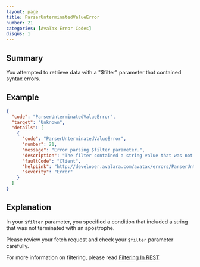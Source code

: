 ```yaml
---
layout: page
title: ParserUnterminatedValueError
number: 21
categories: [AvaTax Error Codes]
disqus: 1
---
```


## Summary

You attempted to retrieve data with a "$filter" parameter that contained syntax errors.

## Example

```json
{
  "code": "ParserUnterminatedValueError",
  "target": "Unknown",
  "details": [
    {
      "code": "ParserUnterminatedValueError",
      "number": 21,
      "message": "Error parsing $filter parameter.",
      "description": "The filter contained a string value that was not properly terminated: -0-",
      "faultCode": "Client",
      "helpLink": "http://developer.avalara.com/avatax/errors/ParserUnterminatedValueError",
      "severity": "Error"
    }
  ]
}
```

## Explanation

In your `$filter` parameter, you specified a condition that included a string that was not terminated with an apostrophe.  

Please review your fetch request and check your `$filter` parameter carefully.

For more information on filtering, please read <a href="http://developer.avalara.com/avatax/filtering-in-rest/">Filtering In REST</a>
